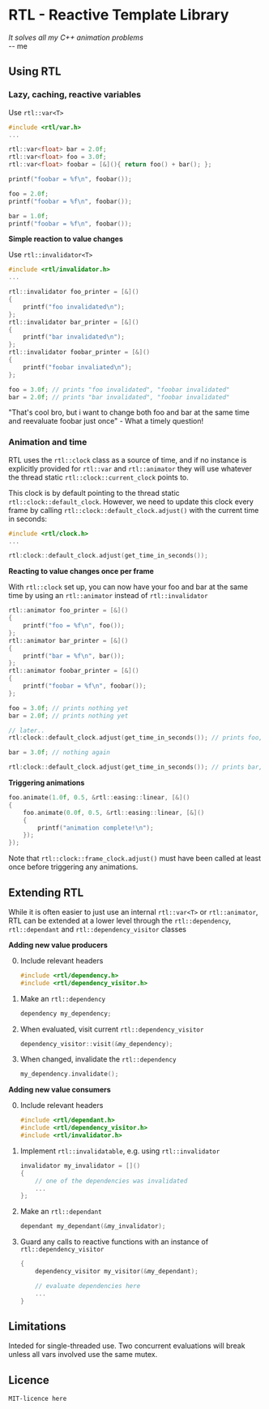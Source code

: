 # RTL - Reactive Template Library

_It solves all my C++ animation problems_  
-- me

## Using RTL

### Lazy, caching, reactive variables ###

Use `rtl::var<T>`

```cpp
#include <rtl/var.h>
...

rtl::var<float> bar = 2.0f;
rtl::var<float> foo = 3.0f;
rtl::var<float> foobar = [&](){ return foo() + bar(); };

printf("foobar = %f\n", foobar());

foo = 2.0f;
printf("foobar = %f\n", foobar());

bar = 1.0f;
printf("foobar = %f\n", foobar());
```

**Simple reaction to value changes**

Use `rtl::invalidator<T>`

```cpp
#include <rtl/invalidator.h>
...

rtl::invalidator foo_printer = [&]()
{
	printf("foo invalidated\n");
};
rtl::invalidator bar_printer = [&]()
{
	printf("bar invalidated\n");
};
rtl::invalidator foobar_printer = [&]()
{
	printf("foobar invaliated\n");
};

foo = 3.0f; // prints "foo invalidated", "foobar invalidated"
bar = 2.0f; // prints "bar invalidated", "foobar invalidated"
```

"That's cool bro, but i want to change both foo and bar at the same time and reevaluate foobar just once" - What a timely question!

### Animation and time

RTL uses the `rtl::clock` class as a source of time, and if no instance is explicitly provided for `rtl::var` and `rtl::animator` they will use whatever the thread static `rtl::clock::current_clock` points to. 

This clock is by default pointing to the thread static `rtl::clock::default_clock`. However, we need to update this clock every frame by calling `rtl::clock::default_clock.adjust()` with the current time in seconds:

```cpp
#include <rtl/clock.h>
...

rtl:clock::default_clock.adjust(get_time_in_seconds()); 
```

**Reacting to value changes once per frame**

With `rtl::clock` set up, you can now have your foo and bar at the same time by using an `rtl::animator` instead of `rtl::invalidator`

```cpp
rtl::animator foo_printer = [&]()
{
	printf("foo = %f\n", foo());
};
rtl::animator bar_printer = [&]()
{
	printf("bar = %f\n", bar());
};
rtl::animator foobar_printer = [&]()
{
	printf("foobar = %f\n", foobar());
};

foo = 3.0f; // prints nothing yet
bar = 2.0f; // prints nothing yet

// later..
rtl:clock::default_clock.adjust(get_time_in_seconds()); // prints foo, bar, foobar

bar = 3.0f; // nothing again

rtl:clock::default_clock.adjust(get_time_in_seconds()); // prints bar, foobar
```


**Triggering animations**

```cpp
foo.animate(1.0f, 0.5, &rtl::easing::linear, [&]()
{
	foo.animate(0.0f, 0.5, &rtl::easing::linear, [&]()
	{
		printf("animation complete!\n");
	});
});
```

Note that `rtl::clock::frame_clock.adjust()` must have been called at least once before triggering any animations.



## Extending RTL

While it is often easier to just use an internal `rtl::var<T>` or `rtl::animator`, RTL can be extended at a lower level through the `rtl::dependency`, `rtl::dependant` and `rtl::dependency_visitor` classes 

**Adding new value producers**

0. Include relevant headers
	```cpp
	#include <rtl/dependency.h>
	#include <rtl/dependency_visitor.h>
	```

1. Make an `rtl::dependency`
	```cpp
	dependency my_dependency;
	```

2. When evaluated, visit current `rtl::dependency_visitor`
	```cpp
	dependency_visitor::visit(&my_dependency);
	```

3. When changed, invalidate the `rtl::dependency`
	```cpp
	my_dependency.invalidate();
	```

**Adding new value consumers**

0. Include relevant headers
	```cpp
	#include <rtl/dependant.h>
	#include <rtl/dependency_visitor.h>
	#include <rtl/invalidator.h>
	```

1. Implement `rtl::invalidatable`, e.g. using `rtl::invalidator`
	```cpp
	invalidator my_invalidator = []()
	{
		// one of the dependencies was invalidated
		...
	};
	```

2. Make an `rtl::dependant`
	```cpp
	dependant my_dependant(&my_invalidator);
	```

3. Guard any calls to reactive functions with an instance of  `rtl::dependency_visitor`
	```cpp
	{
		dependency_visitor my_visitor(&my_dependant);

		// evaluate dependencies here
		...
	}
	```

## Limitations

Inteded for single-threaded use. Two concurrent evaluations will break unless all vars involved use the same mutex.

## Licence 

```
MIT-licence here
```
